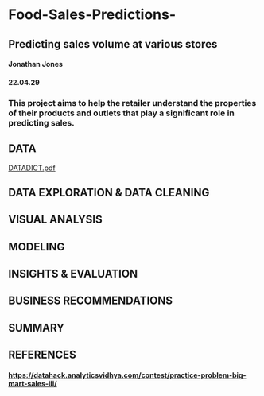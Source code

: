 # Food-Sales-Predictions-
## Predicting sales volume at various stores
#### Jonathan Jones 
#### 22.04.29
### This project aims to help the retailer understand the properties of their products and outlets that play a significant role in predicting sales.

## DATA

[DATADICT.pdf](https://github.com/starkjones/Food-Sales-Predictions-/files/8588978/DATADICT.pdf)

## DATA EXPLORATION & DATA CLEANING 

## VISUAL ANALYSIS

## MODELING


## INSIGHTS & EVALUATION

## BUSINESS RECOMMENDATIONS

## SUMMARY

## REFERENCES
#### https://datahack.analyticsvidhya.com/contest/practice-problem-big-mart-sales-iii/
